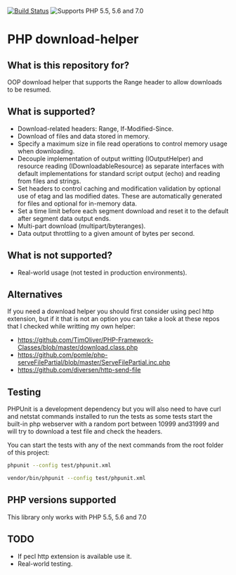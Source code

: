 [![Build Status](https://travis-ci.org/mangelp/download-helper.svg?branch=master)](https://travis-ci.org/mangelp/download-helper)
![Supports PHP 5.5, 5.6 and 7.0](https://img.shields.io/badge/PHP-5.5%2C%205.6%2C%207.0-blue.svg)

# PHP download-helper  #

## What is this repository for? ##

OOP download helper that supports the Range header to allow downloads to be resumed. 

## What is supported? ##

 * Download-related headers: Range, If-Modified-Since.
 * Download of files and data stored in memory.
 * Specify a maximum size in file read operations to control memory usage when downloading. 
 * Decouple implementation of output writting (IOutputHelper) and resource reading 
   (IDownloadableResource) as separate interfaces with default implementations for standard script
   output (echo) and reading from files and strings.
 * Set headers to control caching and modification validation by optional use of etag and las
   modified dates. These are automatically generated for files and optional for in-memory data.
 * Set a time limit before each segment download and reset it to the default after segment data 
   output ends.
 * Multi-part download (multipart/byteranges).
 * Data output throttling to a given amount of bytes per second.

## What is not supported? ##

 * Real-world usage (not tested in production environments).

## Alternatives ##

If you need a download helper you should first consider using pecl http extension, but if it that is
not an option you can take a look at these repos that I checked while writting my own helper:

 * https://github.com/TimOliver/PHP-Framework-Classes/blob/master/download.class.php
 * https://github.com/pomle/php-serveFilePartial/blob/master/ServeFilePartial.inc.php
 * https://github.com/diversen/http-send-file

## Testing ##

PHPUnit is a development dependency but you will also need to have curl and netstat commands 
installed to run the tests as some tests start the built-in php webserver with a random port 
between 10999 and31999 and will try to download a test file and check the headers.

You can start the tests with any of the next commands from the root folder of this project:

```bash
phpunit --config test/phpunit.xml
```

```bash
vendor/bin/phpunit --config test/phpunit.xml
```

## PHP versions supported ##

This library only works with PHP 5.5, 5.6 and 7.0

## TODO ##

 * If pecl http extension is available use it. 
 * Real-world testing.
 
 